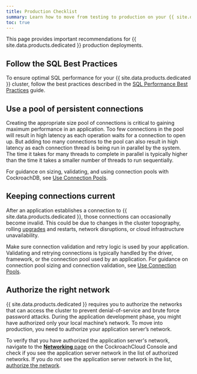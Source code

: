 ```yaml
---
title: Production Checklist
summary: Learn how to move from testing to production on your {{ site.data.products.dedicated }} cluster.
toc: true
---
```


This page provides important recommendations for {{ site.data.products.dedicated }} production deployments.

## Follow the SQL Best Practices

To ensure optimal SQL performance for your {{ site.data.products.dedicated }} cluster, follow the best practices described in the [SQL Performance Best Practices](../{{site.versions["stable"]}}/performance-best-practices-overview.html) guide.

## Use a pool of persistent connections

Creating the appropriate size pool of connections is critical to gaining maximum performance in an application. Too few connections in the pool will result in high latency as each operation waits for a connection to open up. But adding too many connections to the pool can also result in high latency as each connection thread is being run in parallel by the system. The time it takes for many threads to complete in parallel is typically higher than the time it takes a smaller number of threads to run sequentially.

For guidance on sizing, validating, and using connection pools with CockroachDB, see [Use Connection Pools](../{{site.versions["stable"]}}/connection-pooling.html).

## Keeping connections current

After an application establishes a connection to {{ site.data.products.dedicated }}, those connections can occasionally become invalid. This could be due to changes in the cluster topography, rolling [upgrades](upgrade-policy.html) and restarts, network disruptions, or cloud infrastructure unavailability.

Make sure connection validation and retry logic is used by your application. Validating and retrying connections is typically handled by the driver, framework, or the connection pool used by an application. For guidance on connection pool sizing and connection validation, see [Use Connection Pools](../{{site.versions["stable"]}}/connection-pooling.html).

## Authorize the right network

{{ site.data.products.dedicated }} requires you to authorize the networks that can access the cluster to prevent denial-of-service and brute force password attacks. During the application development phase, you might have authorized only your local machine’s network. To move into production, you need to authorize your application server’s network.

To verify that you have authorized the application server's network, navigate to the [**Networking** page](connect-to-your-cluster.html#step-1-authorize-your-network) on the CockroachCloud Console and check if you see the application server network in the list of authorized networks. If you do not see the application server network in the list, [authorize the network](connect-to-your-cluster.html#step-1-authorize-your-network).